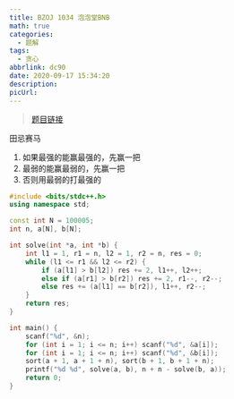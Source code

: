 ```yaml
---
title: BZOJ 1034 泡泡堂BNB
math: true
categories:
  - 题解
tags:
  - 贪心
abbrlink: dc90
date: 2020-09-17 15:34:20
description:
picUrl:
---
```



>[题目链接](https://darkbzoj.tk/problem/1034)  

田忌赛马 
1. 如果最强的能赢最强的，先赢一把
2. 最弱的能赢最弱的，先赢一把  
3. 否则用最弱的打最强的  

```cpp
#include <bits/stdc++.h>
using namespace std;

const int N = 100005;
int n, a[N], b[N];

int solve(int *a, int *b) {
	int l1 = 1, r1 = n, l2 = 1, r2 = n, res = 0;
	while (l1 <= r1 && l2 <= r2) {
		if (a[l1] > b[l2]) res += 2, l1++, l2++;
		else if (a[r1] > b[r2]) res += 2, r1--, r2--;
		else res += (a[l1] == b[r2]), l1++, r2--;
	}
	return res;
}

int main() {
    scanf("%d", &n);
	for (int i = 1; i <= n; i++) scanf("%d", &a[i]);
	for (int i = 1; i <= n; i++) scanf("%d", &b[i]); 
    sort(a + 1, a + 1 + n), sort(b + 1, b + 1 + n);
	printf("%d %d", solve(a, b), n + n - solve(b, a));
    return 0;
}

```
